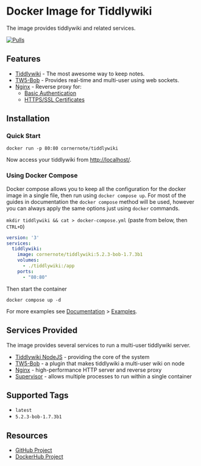 # Docker Image for Tiddlywiki

The image provides tiddlywiki and related services.

[![Pulls](https://img.shields.io/docker/pulls/cornernote/tiddlywiki.svg?style=flat-square)](https://hub.docker.com/r/cornernote/tiddlywiki/)


## Features

- [Tiddlywiki](https://tiddlywiki.com/) - The most awesome way to keep notes.
- [TW5-Bob](https://github.com/OokTech/TW5-Bob) - Provides real-time and multi-user using web sockets.
- [Nginx](https://www.nginx.com/) - Reverse proxy for:
  - [Basic Authentication](docs/basic-authentication.md)
  - [HTTPS/SSL Certificates](docs/ssl-installation.md)


## Installation


### Quick Start

```shell
docker run -p 80:80 cornernote/tiddlywiki
```

Now access your tiddlywiki from [http://localhost/](http://localhost/). 

### Using Docker Compose

Docker compose allows you to keep all the configuration for the docker image in a single file, then run using `docker compose up`.  For most of the guides in documentation the `docker compose` method will be used, however you can always apply the same options just using `docker` commands.

`mkdir tiddlywiki && cat > docker-compose.yml` (paste from below, then `CTRL+D`)

```yaml
version: '3'
services:
  tiddlywiki:
    image: cornernote/tiddlywiki:5.2.3-bob-1.7.3b1
    volumes:
      - ./tiddlywiki:/app
    ports:
      - "80:80"
```

Then start the container

```shell
docker compose up -d
```

For more examples see [Documentation](docs/README.md) > [Examples](docs/examples/README.md).


## Services Provided

The image provides several services to run a multi-user tiddlywiki server.

- [Tiddlywiki NodeJS](https://tiddlywiki.com/static/TiddlyWiki%2520on%2520Node.js.html) - providing the core of the system
- [TW5-Bob](https://github.com/OokTech/TW5-Bob) - a plugin that makes tiddlywiki a multi-user wiki on node
- [Nginx](https://nginx.com) - high-performance HTTP server and reverse proxy
- [Supervisor](http://supervisord.org/) - allows multiple processes to run within a single container


## Supported Tags

- `latest`
- `5.2.3-bob-1.7.3b1`


## Resources

* [GitHub Project](https://github.com/cornernote/docker-tiddlywiki)
* [DockerHub Project](https://hub.docker.com/r/cornernote/tiddlywiki/)
